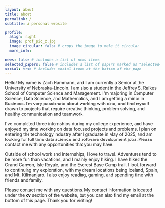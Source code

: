 ```yaml
---
layout: about
title: about
permalink: /
subtitle: A personal website

profile:
  align: right
  image: prof_pic_z.jpg
  image_circular: false # crops the image to make it circular
  more_info: 

news: false # includes a list of news items
selected_papers: false # includes a list of papers marked as "selected={true}"
social: true # includes social icons at the bottom of the page
---
```


Hello! My name is Zach Hammann, and I am currently a Senior at the University of Nebraska-Lincoln. I am also a student in the Jeffrey S. Raikes School of Computer Science and Management. I'm majoring in Computer Science, Data Science, and Mathematics, and I am getting a minor in Business. I'm very passionate about working with data, and find myself drawn to projects that require creative thinking, problem solving, and healthy communication and teamwork.  
  
I've completed three internships during my college experience, and have enjoyed my time working on data focused projects and problems. I plan on entering the technology industry after I graduate in May of 2025, and am looking for full time data science and software development jobs. Please contact me with any opportunities that you may have. 
  
Outside of school work and internships, I love to travel. Adventures tend to be more fun than vacations, and I mainly enjoy hiking. I have hiked the Grand Canyon, Isle Royale, and the Everest Base Camp trail. I look forward to continuing my exploration, with my dream locations being Iceland, Spain, and Mt. Kilimanjaro. I also enjoy reading, gaming, and spending time with friends and family.
  
Please contact me with any questions. My contact information is located under the **cv** section of the website, but you can also find my email at the bottom of this page. Thank you for visiting!  